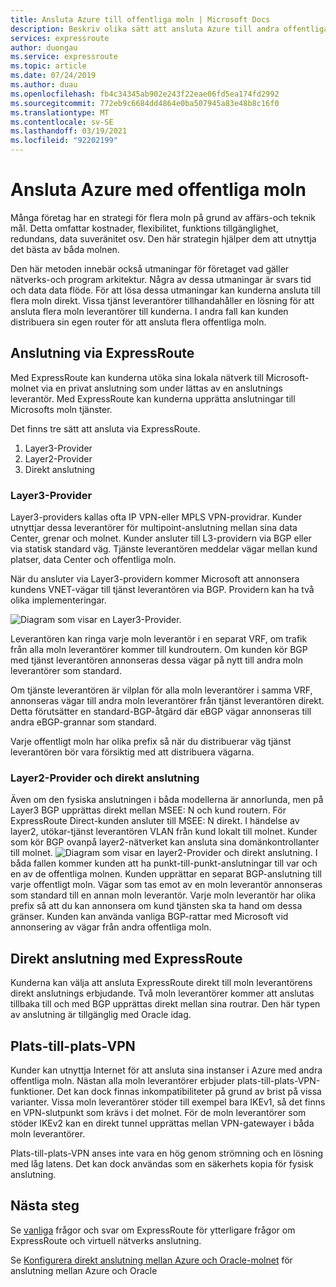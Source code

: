 ```yaml
---
title: Ansluta Azure till offentliga moln | Microsoft Docs
description: Beskriv olika sätt att ansluta Azure till andra offentliga moln
services: expressroute
author: duongau
ms.service: expressroute
ms.topic: article
ms.date: 07/24/2019
ms.author: duau
ms.openlocfilehash: fb4c34345ab902e243f22eae06fd5ea174fd2992
ms.sourcegitcommit: 772eb9c6684dd4864e0ba507945a83e48b8c16f0
ms.translationtype: MT
ms.contentlocale: sv-SE
ms.lasthandoff: 03/19/2021
ms.locfileid: "92202199"
---
```

# <a name="connecting-azure-with-public-clouds"></a>Ansluta Azure med offentliga moln

Många företag har en strategi för flera moln på grund av affärs-och teknik mål. Detta omfattar kostnader, flexibilitet, funktions tillgänglighet, redundans, data suveränitet osv. Den här strategin hjälper dem att utnyttja det bästa av båda molnen. 

Den här metoden innebär också utmaningar för företaget vad gäller nätverks-och program arkitektur. Några av dessa utmaningar är svars tid och data data flöde. För att lösa dessa utmaningar kan kunderna ansluta till flera moln direkt. Vissa tjänst leverantörer tillhandahåller en lösning för att ansluta flera moln leverantörer till kunderna. I andra fall kan kunden distribuera sin egen router för att ansluta flera offentliga moln.
## <a name="connectivity-via-expressroute"></a>Anslutning via ExpressRoute
Med ExpressRoute kan kunderna utöka sina lokala nätverk till Microsoft-molnet via en privat anslutning som under lättas av en anslutnings leverantör. Med ExpressRoute kan kunderna upprätta anslutningar till Microsofts moln tjänster.

Det finns tre sätt att ansluta via ExpressRoute.

1. Layer3-Provider
2. Layer2-Provider
3. Direkt anslutning

### <a name="layer3-provider"></a>Layer3-Provider

Layer3-providers kallas ofta IP VPN-eller MPLS VPN-providrar. Kunder utnyttjar dessa leverantörer för multipoint-anslutning mellan sina data Center, grenar och molnet. Kunder ansluter till L3-providern via BGP eller via statisk standard väg. Tjänste leverantören meddelar vägar mellan kund platser, data Center och offentliga moln. 
 
När du ansluter via Layer3-providern kommer Microsoft att annonsera kundens VNET-vägar till tjänst leverantören via BGP. Providern kan ha två olika implementeringar.

![Diagram som visar en Layer3-Provider.](media/expressroute-connect-azure-to-public-cloud/azure-to-public-clouds-l3.png)

Leverantören kan ringa varje moln leverantör i en separat VRF, om trafik från alla moln leverantörer kommer till kundroutern. Om kunden kör BGP med tjänst leverantören annonseras dessa vägar på nytt till andra moln leverantörer som standard. 

Om tjänste leverantören är vilplan för alla moln leverantörer i samma VRF, annonseras vägar till andra moln leverantörer från tjänst leverantören direkt. Detta förutsätter en standard-BGP-åtgärd där eBGP vägar annonseras till andra eBGP-grannar som standard.

Varje offentligt moln har olika prefix så när du distribuerar väg tjänst leverantören bör vara försiktig med att distribuera vägarna.

### <a name="layer2-provider-and-direct-connection"></a>Layer2-Provider och direkt anslutning

Även om den fysiska anslutningen i båda modellerna är annorlunda, men på Layer3 BGP upprättas direkt mellan MSEE: N och kund routern. För ExpressRoute Direct-kunden ansluter till MSEE: N direkt. I händelse av layer2, utökar-tjänst leverantören VLAN från kund lokalt till molnet. Kunder som kör BGP ovanpå layer2-nätverket kan ansluta sina domänkontrollanter till molnet.
![Diagram som visar en layer2-Provider och direkt anslutning.](media/expressroute-connect-azure-to-public-cloud/azure-to-public-clouds-l2.png)
I båda fallen kommer kunden att ha punkt-till-punkt-anslutningar till var och en av de offentliga molnen. Kunden upprättar en separat BGP-anslutning till varje offentligt moln. Vägar som tas emot av en moln leverantör annonseras som standard till en annan moln leverantör. Varje moln leverantör har olika prefix så att du kan annonsera om kund tjänsten ska ta hand om dessa gränser. Kunden kan använda vanliga BGP-rattar med Microsoft vid annonsering av vägar från andra offentliga moln.

## <a name="direct-connection-with-expressroute"></a>Direkt anslutning med ExpressRoute

Kunderna kan välja att ansluta ExpressRoute direkt till moln leverantörens direkt anslutnings erbjudande. Två moln leverantörer kommer att anslutas tillbaka till och med BGP upprättas direkt mellan sina routrar. Den här typen av anslutning är tillgänglig med Oracle idag.

## <a name="site-to-site-vpn"></a>Plats-till-plats-VPN

Kunder kan utnyttja Internet för att ansluta sina instanser i Azure med andra offentliga moln. Nästan alla moln leverantörer erbjuder plats-till-plats-VPN-funktioner. Det kan dock finnas inkompatibiliteter på grund av brist på vissa varianter. Vissa moln leverantörer stöder till exempel bara IKEv1, så det finns en VPN-slutpunkt som krävs i det molnet. För de moln leverantörer som stöder IKEv2 kan en direkt tunnel upprättas mellan VPN-gatewayer i båda moln leverantörer.

Plats-till-plats-VPN anses inte vara en hög genom strömning och en lösning med låg latens. Det kan dock användas som en säkerhets kopia för fysisk anslutning.

## <a name="next-steps"></a>Nästa steg
Se [vanliga][ER-FAQ] frågor och svar om ExpressRoute för ytterligare frågor om ExpressRoute och virtuell nätverks anslutning.

Se [Konfigurera direkt anslutning mellan Azure och Oracle-molnet][ER-OCI] för anslutning mellan Azure och Oracle

<!--Link References-->
[ER-FAQ]: ./expressroute-faqs.md
[ER-OCI]: ../virtual-machines/workloads/oracle/configure-azure-oci-networking.md